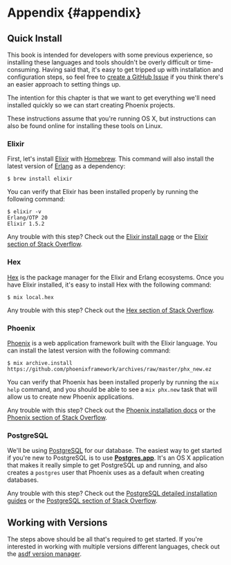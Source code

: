 # Appendix {#appendix}

## Quick Install

This book is intended for developers with some previous experience, so
installing these languages and tools shouldn't be overly difficult or
time-consuming. Having said that, it's easy to get tripped up with installation
and configuration steps, so feel free to
[create a GitHub Issue](https://github.com/elixir-elm-tutorial/elixir-elm-tutorial-book/issues) if you
think there's an easier approach to setting things up.

The intention for this chapter is that we want to get everything we'll need
installed quickly so we can start creating Phoenix projects.

These instructions assume that you're running OS X, but instructions can also
be found online for installing these tools on Linux.

### Elixir

First, let's install [Elixir](https://elixir-lang.org/) with
[Homebrew](https://brew.sh/). This command will also install the latest version
of [Erlang](https://www.erlang.org/) as a dependency:

```shell
$ brew install elixir
```

You can verify that Elixir has been installed properly by running the following
command:

```shell
$ elixir -v
Erlang/OTP 20
Elixir 1.5.2
```

Any trouble with this step? Check out the
[Elixir install page](https://elixir-lang.org/install.html) or the
[Elixir section of Stack Overflow](https://stackoverflow.com/questions/tagged/elixir).

### Hex

[Hex](https://hex.pm) is the package manager for the Elixir and Erlang
ecosystems. Once you have Elixir installed, it's easy to install Hex with the
following command:

```shell
$ mix local.hex
```

Any trouble with this step? Check out the
[Hex section of Stack Overflow](https://stackoverflow.com/questions/tagged/hex-pm).

### Phoenix

[Phoenix](http://phoenixframework.org/) is a web application framework built
with the Elixir language. You can install the latest version with the following
command:

```shell
$ mix archive.install https://github.com/phoenixframework/archives/raw/master/phx_new.ez
```

You can verify that Phoenix has been installed properly by running the
`mix help` command, and you should be able to see a `mix phx.new` task that will
allow us to create new Phoenix applications.

Any trouble with this step? Check out the
[Phoenix installation docs](https://hexdocs.pm/phoenix/installation.html) or the
[Phoenix section of Stack Overflow](https://stackoverflow.com/questions/tagged/phoenix-framework).

### PostgreSQL

We'll be using [PostgreSQL](https://www.postgresql.org/) for our database. The
easiest way to get started if you're new to PostgreSQL is to use
[**Postgres.app**](https://postgresapp.com/). It's an OS X application that
makes it really simple to get PostgreSQL up and running, and also creates a
`postgres` user that Phoenix uses as a default when creating databases.

Any trouble with this step? Check out the
[PostgreSQL detailed installation guides](https://wiki.postgresql.org/wiki/Detailed_installation_guides)
or the [PostgreSQL section of Stack Overflow](https://stackoverflow.com/questions/tagged/postgresql).

## Working with Versions

The steps above should be all that's required to get started. If you're
interested in working with multiple versions different languages,
check out the [asdf version manager](https://github.com/asdf-vm/asdf).

